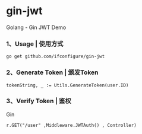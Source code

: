 # gin-jwt
Golang - Gin JWT Demo


### 1、Usage | 使用方式
```
go get github.com/ifconfigure/gin-jwt
```

### 2、Generate Token | 颁发Token
```
tokenString, _ := Utils.GenerateToken(user.ID)
```

### 3、Verify Token | 鉴权
Gin
```
r.GET("/user" ,Middleware.JWTAuth() , Controller)
```

